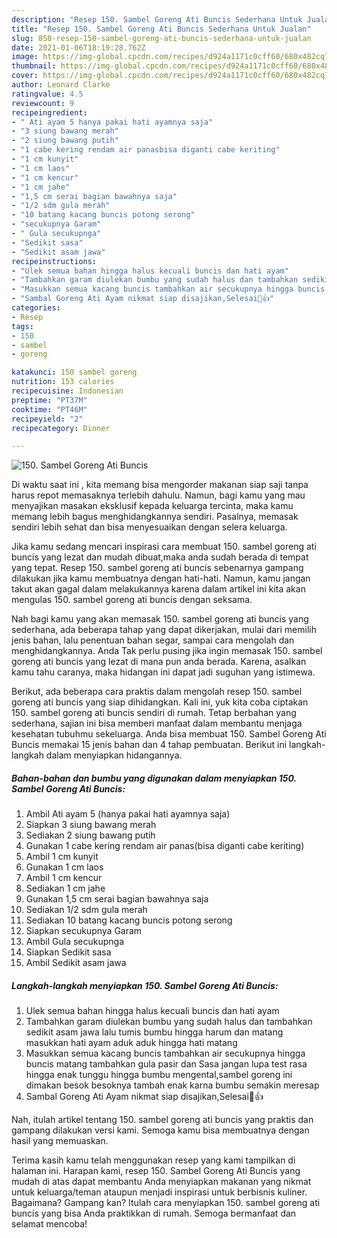 ```yaml
---
description: "Resep 150. Sambel Goreng Ati Buncis Sederhana Untuk Jualan"
title: "Resep 150. Sambel Goreng Ati Buncis Sederhana Untuk Jualan"
slug: 850-resep-150-sambel-goreng-ati-buncis-sederhana-untuk-jualan
date: 2021-01-06T18:19:28.762Z
image: https://img-global.cpcdn.com/recipes/d924a1171c0cff60/680x482cq70/150-sambel-goreng-ati-buncis-foto-resep-utama.jpg
thumbnail: https://img-global.cpcdn.com/recipes/d924a1171c0cff60/680x482cq70/150-sambel-goreng-ati-buncis-foto-resep-utama.jpg
cover: https://img-global.cpcdn.com/recipes/d924a1171c0cff60/680x482cq70/150-sambel-goreng-ati-buncis-foto-resep-utama.jpg
author: Leonard Clarke
ratingvalue: 4.5
reviewcount: 9
recipeingredient:
- " Ati ayam 5 hanya pakai hati ayamnya saja"
- "3 siung bawang merah"
- "2 siung bawang putih"
- "1 cabe kering rendam air panasbisa diganti cabe keriting"
- "1 cm kunyit"
- "1 cm laos"
- "1 cm kencur"
- "1 cm jahe"
- "1,5 cm serai bagian bawahnya saja"
- "1/2 sdm gula merah"
- "10 batang kacang buncis potong serong"
- "secukupnya Garam"
- " Gula secukupnga"
- "Sedikit sasa"
- "Sedikit asam jawa"
recipeinstructions:
- "Ulek semua bahan hingga halus kecuali buncis dan hati ayam"
- "Tambahkan garam diulekan bumbu yang sudah halus dan tambahkan sedikit asam jawa lalu tumis bumbu hingga harum dan matang masukkan hati ayam aduk aduk hingga hati matang"
- "Masukkan semua kacang buncis tambahkan air secukupnya hingga buncis matang tambahkan gula pasir dan Sasa jangan lupa test rasa hingga enak tunggu hingga bumbu mengental,sambel goreng ini dimakan besok besoknya tambah enak karna bumbu semakin meresap"
- "Sambal Goreng Ati Ayam nikmat siap disajikan,Selesai🤤👍"
categories:
- Resep
tags:
- 150
- sambel
- goreng

katakunci: 150 sambel goreng 
nutrition: 153 calories
recipecuisine: Indonesian
preptime: "PT37M"
cooktime: "PT46M"
recipeyield: "2"
recipecategory: Dinner

---
```



![150. Sambel Goreng Ati Buncis](https://img-global.cpcdn.com/recipes/d924a1171c0cff60/680x482cq70/150-sambel-goreng-ati-buncis-foto-resep-utama.jpg)

Di waktu  saat ini , kita memang bisa mengorder makanan siap saji tanpa harus repot memasaknya terlebih dahulu. Namun, bagi kamu yang mau menyajikan masakan eksklusif kepada keluarga tercinta, maka kamu memang lebih bagus menghidangkannya sendiri. Pasalnya, memasak sendiri lebih sehat dan bisa menyesuaikan dengan selera keluarga.

Jika kamu sedang mencari inspirasi cara membuat 150. sambel goreng ati buncis yang lezat dan mudah dibuat,maka anda sudah berada di tempat yang tepat. Resep 150. sambel goreng ati buncis  sebenarnya gampang dilakukan jika kamu membuatnya dengan hati-hati. Namun, kamu jangan takut akan gagal dalam melakukannya 
karena dalam artikel ini kita akan mengulas 150. sambel goreng ati buncis dengan seksama.  



Nah bagi kamu yang akan memasak 150. sambel goreng ati buncis yang sederhana, ada beberapa tahap yang dapat dikerjakan, mulai dari memilih jenis bahan, lalu penentuan bahan segar, sampai cara mengolah dan menghidangkannya. Anda Tak perlu pusing jika ingin memasak 150. sambel goreng ati buncis yang lezat di mana pun anda berada. Karena, asalkan kamu  tahu caranya, maka hidangan ini dapat jadi suguhan yang istimewa.

Berikut, ada beberapa cara praktis  dalam mengolah resep 150. sambel goreng ati buncis yang siap dihidangkan. Kali ini, yuk kita coba ciptakan 150. sambel goreng ati buncis sendiri di rumah. Tetap berbahan yang sederhana, sajian ini bisa memberi manfaat dalam membantu menjaga kesehatan tubuhmu sekeluarga. Anda bisa membuat 150. Sambel Goreng Ati Buncis memakai 15 jenis bahan dan 4 tahap pembuatan. Berikut ini langkah-langkah dalam menyiapkan hidangannya.

<!--inarticleads1-->

##### Bahan-bahan dan bumbu yang digunakan dalam menyiapkan 150. Sambel Goreng Ati Buncis:

1. Ambil  Ati ayam 5 (hanya pakai hati ayamnya saja)
1. Siapkan 3 siung bawang merah
1. Sediakan 2 siung bawang putih
1. Gunakan 1 cabe kering rendam air panas(bisa diganti cabe keriting)
1. Ambil 1 cm kunyit
1. Gunakan 1 cm laos
1. Ambil 1 cm kencur
1. Sediakan 1 cm jahe
1. Gunakan 1,5 cm serai bagian bawahnya saja
1. Sediakan 1/2 sdm gula merah
1. Sediakan 10 batang kacang buncis potong serong
1. Siapkan secukupnya Garam
1. Ambil  Gula secukupnga
1. Siapkan Sedikit sasa
1. Ambil Sedikit asam jawa




<!--inarticleads2-->

##### Langkah-langkah menyiapkan 150. Sambel Goreng Ati Buncis:

1. Ulek semua bahan hingga halus kecuali buncis dan hati ayam
1. Tambahkan garam diulekan bumbu yang sudah halus dan tambahkan sedikit asam jawa lalu tumis bumbu hingga harum dan matang masukkan hati ayam aduk aduk hingga hati matang
1. Masukkan semua kacang buncis tambahkan air secukupnya hingga buncis matang tambahkan gula pasir dan Sasa jangan lupa test rasa hingga enak tunggu hingga bumbu mengental,sambel goreng ini dimakan besok besoknya tambah enak karna bumbu semakin meresap
1. Sambal Goreng Ati Ayam nikmat siap disajikan,Selesai🤤👍




Nah, itulah artikel tentang  150. sambel goreng ati buncis  yang praktis dan gampang dilakukan versi kami. Semoga kamu bisa membuatnya dengan hasil yang memuaskan. 

Terima kasih kamu telah menggunakan resep yang kami tampilkan di halaman ini. Harapan kami, resep  150. Sambel Goreng Ati Buncis yang mudah di atas dapat membantu Anda menyiapkan makanan yang nikmat untuk keluarga/teman ataupun menjadi inspirasi untuk berbisnis kuliner. Bagaimana? Gampang kan? Itulah cara menyiapkan 150. sambel goreng ati buncis yang bisa Anda praktikkan di rumah. Semoga bermanfaat dan selamat mencoba!

